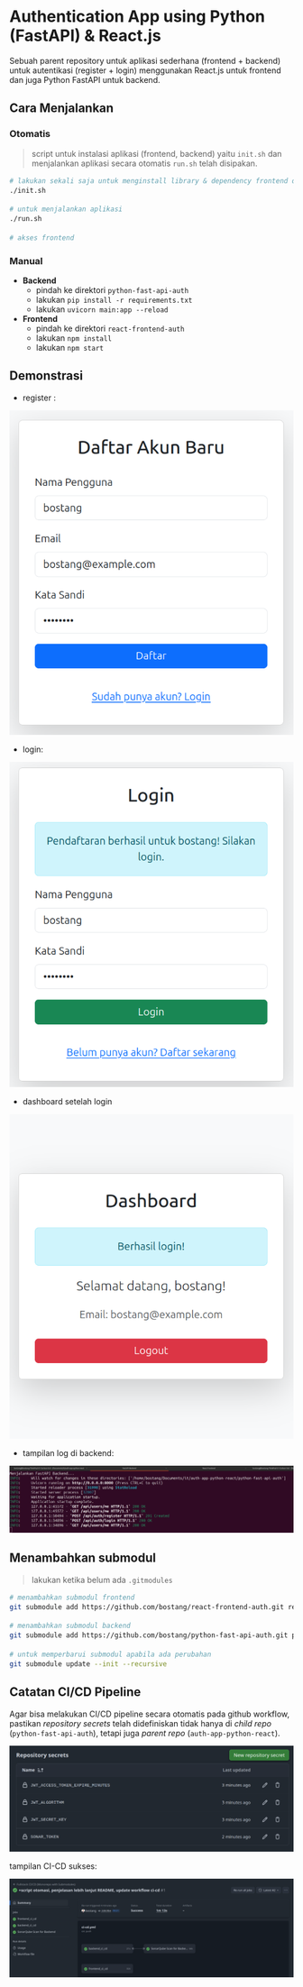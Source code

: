 # Authentication App using Python (FastAPI) & React.js

Sebuah parent repository untuk aplikasi sederhana (frontend + backend) untuk autentikasi (register + login) menggunakan React.js untuk frontend dan juga Python FastAPI untuk backend.

## Cara Menjalankan

### Otomatis

> script untuk instalasi aplikasi (frontend, backend) yaitu `init.sh` dan menjalankan aplikasi secara otomatis `run.sh` telah disipakan.

```bash
# lakukan sekali saja untuk menginstall library & dependency frontend dan backend
./init.sh

# untuk menjalankan aplikasi
./run.sh

# akses frontend
```

### Manual

- **Backend**
  - pindah ke direktori `python-fast-api-auth`
  - lakukan `pip install -r requirements.txt`
  - lakukan `uvicorn main:app --reload`
- **Frontend**
  - pindah ke direktori `react-frontend-auth`
  - lakukan `npm install`
  - lakukan `npm start`

## Demonstrasi

- register :

![tampilan-frontend-register](./img/tampilan-frontend-register.png)

- login:

![tampilan-frontend-login](./img/tampilan-frontend-login.png)

- dashboard setelah login

![tampilan-frontend-dashboard](./img/tampilan-frontend-dashboard.png)

- tampilan log di backend:

![tampilan-log-backend](./img/tampilan-log-backend.png)

## Menambahkan submodul

> lakukan ketika belum ada `.gitmodules`

```bash
# menambahkan submodul frontend
git submodule add https://github.com/bostang/react-frontend-auth.git react-frontend-auth

# menambahkan submodul backend
git submodule add https://github.com/bostang/python-fast-api-auth.git python-fast-api-auth

# untuk memperbarui submodul apabila ada perubahan
git submodule update --init --recursive
```

## Catatan CI/CD Pipeline

Agar bisa melakukan CI/CD pipeline secara otomatis pada github workflow, pastikan _repository secrets_ telah didefiniskan tidak hanya di _child repo_ (`python-fast-api-auth`), tetapi juga _parent repo_ (`auth-app-python-react`).

![repo-secrets](./img/repo-secrets.png)

tampilan CI-CD sukses:

![ci-cd-sukses](./img/ci-cd-sukses.png)
